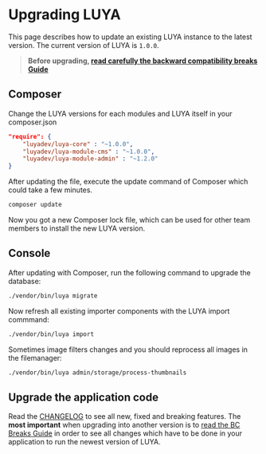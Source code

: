 # Upgrading LUYA

This page describes how to update an existing LUYA instance to the latest version. 
The current version of LUYA is `1.0.0`.

> **Before upgrading, [read carefully the backward compatibility breaks Guide](https://github.com/luyadev/luya/blob/master/core/UPGRADE.md)**

## Composer

Change the LUYA versions for each modules and LUYA itself in your composer.json

```json
"require": {
    "luyadev/luya-core" : "~1.0.0",
    "luyadev/luya-module-cms" : "~1.0.0",
    "luyadev/luya-module-admin" : "~1.2.0"
}
```

After updating the file, execute the update command of Composer which could take a few minutes.

```sh
composer update
```

Now you got a new Composer lock file, which can be used for other team members to install the new LUYA version.

## Console

After updating with Composer, run the following command to upgrade the database:

```sh
./vendor/bin/luya migrate
```

Now refresh all existing importer components with the LUYA import commmand:

```sh
./vendor/bin/luya import
```

Sometimes image filters changes and you should reprocess all images in the filemanager:

```sh
./vendor/bin/luya admin/storage/process-thumbnails
```

## Upgrade the application code

Read the [CHANGELOG](https://github.com/luyadev/luya/blob/master/core/CHANGELOG.md) to see all new, fixed and breaking features. The **most important** when upgrading into another version is to [read the BC Breaks Guide](https://github.com/luyadev/luya/blob/master/core/UPGRADE.md) in order to see all changes which have to be done in your application to run the newest version of LUYA.
